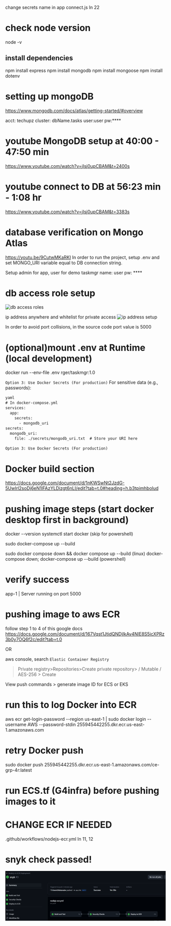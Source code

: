 change secrets name in app
connect.js ln 22 

# check node version
node -v

## install dependencies
npm install express
npm install mongodb
npm install mongoose
npm install dotenv

# setting up mongoDB
https://www.mongodb.com/docs/atlas/getting-started/#overview

acct: techupz
cluster: dbName.tasks
user:user
pw:**** 
# youtube MongoDB setup at 40:00 - 47:50 min
https://www.youtube.com/watch?v=jIsj0upCBAM&t=2400s

# youtube connect to DB at 56:23 min - 1:08 hr
https://www.youtube.com/watch?v=jIsj0upCBAM&t=3383s

# database verification on Mongo Atlas
https://youtu.be/9CutwMKaRKI
In order to run the project, setup .env and set MONGO_URI variable equal to DB connection string.

Setup admin for app, user for demo taskmgr
name: user
pw: ****

# db access role setup
![db access roles](/images/image.png)

ip address anywhere and whitelist for private access
![ip address setup](/images/ipaddr.png)


In order to avoid port collisions, in the source code port value is 5000

# (optional)mount .env at Runtime (local development)
docker run --env-file .env rger/taskmgr:1.0

`Option 3: Use Docker Secrets (For production)`
For sensitive data (e.g., passwords):
```
yaml
# In docker-compose.yml
services:
  app:
    secrets:
      - mongodb_uri
secrets:
  mongodb_uri:
    file: ./secrets/mongodb_uri.txt  # Store your URI here
```
`Option 3: Use Docker Secrets (For production)`

# Docker build section
https://docs.google.com/document/d/1nKWSwNt2JzdG-5UwIrl2soDj6eN1lFAzYLDizgt6nLI/edit?tab=t.0#heading=h.b3tpimhbolud


 # pushing image steps (start docker desktop first in background)
 docker --version
 systemctl start docker (skip for powershell)


 sudo docker-compose up --build

sudo docker compose down && docker compose up --build (linux)
docker-compose down; docker-compose up --build (powershell)

# verify success
app-1  | Server running on port 5000

# pushing image to aws ECR 
follow step 1 to 4 of this google docs
https://docs.google.com/document/d/167Vqst1JtidQNDjlkAv4NlE8S5icXPRz3b0y7OQ6f2c/edit?tab=t.0

OR

aws console, search `Elastic Container Registry`
>Private registry>Repositories>Create private repository><name> / Mutable / AES-256 > Create

View push commands > generate image ID for ECS or EKS



# run this to log Docker into ECR
aws ecr get-login-password --region us-east-1 | sudo docker login --username AWS --password-stdin 255945442255.dkr.ecr.us-east-1.amazonaws.com
# retry Docker push
sudo docker push 255945442255.dkr.ecr.us-east-1.amazonaws.com/ce-grp-4r:latest

# run ECS.tf (G4infra) before pushing images to it

# CHANGE ECR IF NEEDED 
.github/workflows/nodejs-ecr.yml
ln 11, 12
# snyk check passed!
![snyk check in workflows](image.png)
